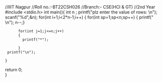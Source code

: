 //IIIT Nagpur
//Roll no.:-BT22CSH026
//Branch:- CSE(HCI & GT)
//2nd Year
#include <stdio.h>
int main(){
	int n ;
	printf("plz enter the value of rows: \n");
	scanf("%d",&n);
	for(int i=1;i<2*n-1;i++)
	{
		for(int sp=1;sp<n;sp++)
		{
			printf(" \n");
			 n--;}
		   
		
          for(int j=1;j<=n;j++)
          {
          	printf("*");
          	
		  }
     printf("\n");

	}
	
	
	
	
	
	
	
	
	
   return 0;	
}
